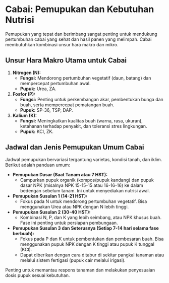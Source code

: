 # Cabai: Pemupukan dan Kebutuhan Nutrisi

Pemupukan yang tepat dan berimbang sangat penting untuk mendukung pertumbuhan cabai yang sehat dan hasil panen yang melimpah. Cabai membutuhkan kombinasi unsur hara makro dan mikro.

## Unsur Hara Makro Utama untuk Cabai
1.  **Nitrogen (N):**
    * **Fungsi:** Mendorong pertumbuhan vegetatif (daun, batang) dan mempercepat pertumbuhan awal.
    * **Pupuk:** Urea, ZA.
2.  **Fosfor (P):**
    * **Fungsi:** Penting untuk perkembangan akar, pembentukan bunga dan buah, serta mempercepat pematangan buah.
    * **Pupuk:** SP-36, TSP, DAP.
3.  **Kalium (K):**
    * **Fungsi:** Meningkatkan kualitas buah (warna, rasa, ukuran), ketahanan terhadap penyakit, dan toleransi stres lingkungan.
    * **Pupuk:** KCl, ZK.

## Jadwal dan Jenis Pemupukan Umum Cabai
Jadwal pemupukan bervariasi tergantung varietas, kondisi tanah, dan iklim. Berikut adalah panduan umum:

* **Pemupukan Dasar (Saat Tanam atau 7 HST):**
    * Campurkan pupuk organik (kompos/pupuk kandang) dan pupuk dasar NPK (misalnya NPK 15-15-15 atau 16-16-16) ke dalam bedengan sebelum tanam. Ini untuk menyediakan nutrisi awal.
* **Pemupukan Susulan 1 (14-21 HST):**
    * Fokus pada N untuk mendorong pertumbuhan vegetatif. Bisa menggunakan Urea atau NPK dengan N lebih tinggi.
* **Pemupukan Susulan 2 (30-40 HST):**
    * Kombinasi N, P, dan K yang lebih seimbang, atau NPK khusus buah. Fase ini penting untuk persiapan pembungaan.
* **Pemupukan Susulan 3 dan Seterusnya (Setiap 7-14 hari selama fase berbuah):**
    * Fokus pada P dan K untuk pembentukan dan pembesaran buah. Bisa menggunakan pupuk NPK dengan K tinggi atau pupuk K tunggal (KCl).
    * Dapat diberikan dengan cara ditabur di sekitar pangkal tanaman atau melalui sistem fertigasi (pupuk cair melalui irigasi).

Penting untuk memantau respons tanaman dan melakukan penyesuaian dosis pupuk sesuai kebutuhan.